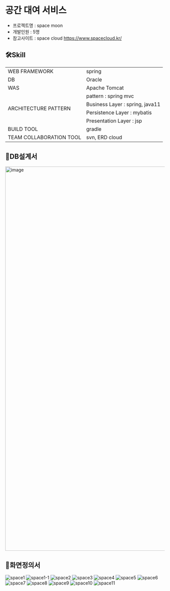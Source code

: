
# 공간 대여 서비스
- 프로젝트명 : space moon
- 개발인원 : 5명
- 참고사이트 : space cloud https://www.spacecloud.kr/
## 🛠️Skill
<table>
  <tr>
    <td> WEB FRAMEWORK </td>
    <td> spring </td>
  </tr> 
  <tr>
    <td> DB </td>
    <td> Oracle </td>
  </tr>  
  <tr>
    <td> WAS </td>
    <td> Apache Tomcat </td>
  </tr> 
  <tr>
    <td rowspan="4"> ARCHITECTURE PATTERN </td>
    <td> pattern : spring mvc </td>
  </tr>  
  <tr>
    <td> Business Layer : spring, java11 </td>
  </tr> 
  <tr>
    <td> Persistence Layer : mybatis </td>
  </tr> 
    <tr>
    <td> Presentation Layer : jsp </td>
  </tr> 
  <tr>
    <td> BUILD TOOL </td>
    <td> gradle </td>
  </tr>  
  <tr>
    <td> TEAM COLLABORATION TOOL </td>
    <td> svn,  ERD cloud </td>
  </tr> 
</table>

## 🖤DB설계서
<img width="1211" alt="image" src="https://github.com/jaeheela/space-project/assets/107570140/0673bbc0-571d-41b0-aad5-66b6352fc553">

## 🖤화면정의서
![space1](https://github.com/jaeheela/space-project/assets/107570140/ed677877-6b09-43b0-8870-5999039d49e8)
![space1-1](https://github.com/jaeheela/space-project/assets/107570140/f915380f-3d76-46de-b67f-90c7a56f6a67)
![space2](https://github.com/jaeheela/space-project/assets/107570140/97df7564-60be-4e70-9369-5e22b45e6f49)
![space3](https://github.com/jaeheela/space-project/assets/107570140/637d4f21-1913-4d4c-9d28-ce2d90c2b9a4)
![space4](https://github.com/jaeheela/space-project/assets/107570140/76f951e4-3b18-416f-bf0b-73e30599c434)
![space5](https://github.com/jaeheela/space-project/assets/107570140/f9fc73a9-7ece-4325-a238-54a1e6d56075)
![space6](https://github.com/jaeheela/space-project/assets/107570140/70ac8577-322f-45bb-8b42-15045a63a6b5)
![space7](https://github.com/jaeheela/space-project/assets/107570140/4ab57e07-bd06-43b8-894d-3bc411776d6e)
![space8](https://github.com/jaeheela/space-project/assets/107570140/11d631d6-03f2-4c02-a5fe-1edcdc541f66)
![space9](https://github.com/jaeheela/space-project/assets/107570140/a7ca10e1-90fd-48b1-b06e-1bba5a4b5d44)
![space10](https://github.com/jaeheela/space-project/assets/107570140/1d188823-64d6-4401-9331-7e5bf7e65d36)
![space11](https://github.com/jaeheela/space-project/assets/107570140/9a2f3039-5275-4364-8fff-480cb27ab019)


